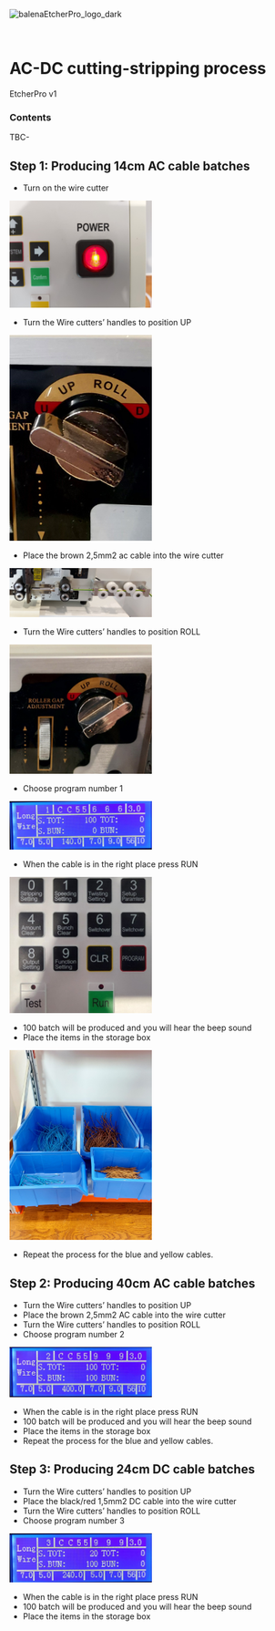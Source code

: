 ![balenaEtcherPro_logo_dark](https://user-images.githubusercontent.com/15323961/89873050-c3451400-dbb1-11ea-8330-3029ea6f75f8.png)

<br/>

# AC-DC cutting-stripping process
EtcherPro v1

### Contents
TBC-


## Step 1: Producing 14cm AC cable batches

- Turn on the wire cutter
<img src="./Wire cutting-stripping photos/power-on.jpg" width="250"/>

- Turn the Wire cutters’ handles to position UP
<img src="./Wire cutting-stripping photos/up-position.jpg" width="250"/>

- Place the brown 2,5mm2 ac cable into the wire cutter
<img src="./Wire cutting-stripping photos/ac-cable-right-position.jpg" width="250"/>

- Turn the Wire cutters’ handles to position ROLL
<img src="./Wire cutting-stripping photos/roll-position.jpg" width="250"/>

- Choose program number 1
<img src="./Wire cutting-stripping photos/screen.jpg" width="250"/>

- When the cable is in the right place press RUN
<img src="./Wire cutting-stripping photos/keyboard.jpg" width="250"/>

- 100 batch will be produced and you will hear the beep sound
- Place the items in the storage box
<img src="./Wire cutting-stripping photos/storage-boxes.jpg" width="250"/>

- Repeat the process for the blue and yellow cables.



## Step 2: Producing 40cm AC cable batches

- Turn the Wire cutters’ handles to position UP
- Place the brown 2,5mm2 AC cable into the wire cutter
- Turn the Wire cutters’ handles to position ROLL
- Choose program number 2
<img src="./Wire cutting-stripping photos/program-2.jpg" width="250"/>

- When the cable is in the right place press RUN
- 100 batch will be produced and you will hear the beep sound
- Place the items in the storage box
- Repeat the process for the blue and yellow cables.


## Step 3: Producing 24cm DC cable batches

- Turn the Wire cutters’ handles to position UP
- Place the black/red 1,5mm2 DC cable into the wire cutter
- Turn the Wire cutters’ handles to position ROLL
- Choose program number 3
<img src="./Wire cutting-stripping photos/program-3.jpg" width="250"/>

- When the cable is in the right place press RUN
- 100 batch will be produced and you will hear the beep sound
- Place the items in the storage box
